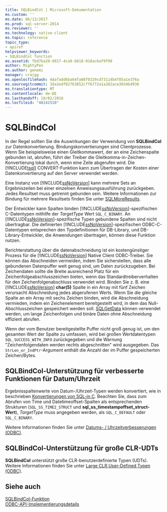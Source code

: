 ```yaml
---
title: SQLBindCol | Microsoft-Dokumentation
ms.custom: ''
ms.date: 06/13/2017
ms.prod: sql-server-2014
ms.reviewer: ''
ms.technology: native-client
ms.topic: reference
topic_type:
- apiref
helpviewer_keywords:
- SQLBindCol function
ms.assetid: fbd7ba20-d917-4ca9-b018-018ac6af9f98
author: MightyPen
ms.author: genemi
manager: craigg
ms.openlocfilehash: 4dafadd6ba64fa08f0329cd73114b4f85a1e376a
ms.sourcegitcommit: 3da2edf82763852cff6772a1a282ace3034b4936
ms.translationtype: MT
ms.contentlocale: de-DE
ms.lasthandoff: 10/02/2018
ms.locfileid: "48141510"
---
```

# <a name="sqlbindcol"></a>SQLBindCol
  In der Regel sollten Sie die Auswirkungen der Verwendung von **SQLBindCol** zur Datenkonvertierung. Bindungskonvertierungen sind Clientprozesse. Wenn Sie beispielsweise einen Gleitkommawert, der an eine Zeichenspalte gebunden ist, abrufen, führt der Treiber die Gleitkomma-in-Zeichen-Konvertierung lokal durch, wenn eine Zeile abgerufen wird. Die [!INCLUDE[tsql](../../includes/tsql-md.md)] CONVERT-Funktion kann zum Übertragen der Kosten einer Datenkonvertierung auf den Server verwendet werden.  
  
 Eine Instanz von [!INCLUDE[ssNoVersion](../../includes/ssnoversion-md.md)] kann mehrere Sets an Ergebniszeilen bei einer einzelnen Anweisungsausführung zurückgeben. Jedes Resultset muss getrennt gebunden sein. Weitere Informationen zur Bindung für mehrere Resultsets finden Sie unter [SQLMoreResults](sqlmoreresults.md).  
  
 Der Entwickler kann Spalten binden [!INCLUDE[ssNoVersion](../../includes/ssnoversion-md.md)]-spezifischen C-Datentypen mithilfe der *TargetType* Wert `SQL_C_BINARY`. An [!INCLUDE[ssNoVersion](../../includes/ssnoversion-md.md)]-spezifische Typen gebundene Spalten sind nicht übertragbar. Die definierten [!INCLUDE[ssNoVersion](../../includes/ssnoversion-md.md)]-spezifischen ODBC-C-Datentypen entsprechen den Typdefinitionen für DB-Library, und DB-Library-Entwickler, die Anwendungen übertragen, können diese Funktion nutzen.  
  
 Berichterstattung über die datenabschneidung ist ein kostengünstiger Prozess für die [!INCLUDE[ssNoVersion](../../includes/ssnoversion-md.md)] Native Client ODBC-Treiber. Sie können das Abschneiden vermeiden, indem Sie sicherstellen, dass alle gebundenen Datenpuffer weit genug sind, um Daten zurückzugeben. Bei Zeichendaten sollte die Breite ausreichend Platz für ein Zeichenfolgeabschlusszeichen bieten, wenn das Standardtreiberverhalten für den Zeichenfolgenabschluss verwendet wird. Binden Sie z. B. eine [!INCLUDE[ssNoVersion](../../includes/ssnoversion-md.md)] **char(5)** Spalte in ein Array mit fünf Zeichen verursacht Abschneidung jedes abgerufenen Werts. Wenn Sie die gleiche Spalte an ein Array mit sechs Zeichen binden, wird die Abschneidung vermieden, indem ein Zeichenelement bereitgestellt wird, in dem das Null-Abschlusszeichen gespeichert werden soll. [SQLGetData](sqlgetdata.md) können verwendet werden, um lange Zeichenfolgen und binäre Daten ohne Abschneidung effizient abrufen.  
  
 Wenn der vom Benutzer bereitgestellte Puffer nicht groß genug ist, um den gesamten Wert der Spalte zu umfassen, wird bei großen Wertdatentypen `SQL_SUCCESS_WITH_INFO` zurückgegeben und die Warnung "Zeichenfolgendaten werden rechts abgeschnitten" wird ausgegeben. Das `StrLen_or_IndPtr`-Argument enthält die Anzahl der im Puffer gespeicherten Zeichen/Bytes.  
  
## <a name="sqlbindcol-support-for-enhanced-date-and-time-features"></a>SQLBindCol-Unterstützung für verbesserte Funktionen für Datum/Uhrzeit  
 Ergebnisspaltenwerte von Datum-/Uhrzeit-Typen werden konvertiert, wie in beschrieben [Konvertierungen von SQL-in C](../native-client-odbc-date-time/datetime-data-type-conversions-from-sql-to-c.md). Beachten Sie, dass zum Abrufen von Time und Datetimeoffset-Spalten als entsprechenden Strukturen (`SQL_SS_TIME2_STRUCT` und **sql_ss_timestampoffset_struct-Wert**), *TargetType* muss angegeben werden, als `SQL_C_DEFAULT` oder `SQL_C_BINARY`.  
  
 Weitere Informationen finden Sie unter [Datums- / Uhrzeitverbesserungen &#40;ODBC&#41;](../native-client-odbc-date-time/date-and-time-improvements-odbc.md).  
  
## <a name="sqlbindcol-support-for-large-clr-udts"></a>SQLBindCol-Unterstützung für große CLR-UDTs  
 **SQLBindCol** unterstützt große CLR-benutzerdefinierte Typen (UDTs). Weitere Informationen finden Sie unter [Large CLR User-Defined Typen &#40;ODBC&#41;](../native-client/odbc/large-clr-user-defined-types-odbc.md).  
  
## <a name="see-also"></a>Siehe auch  
 [SQLBindCol-Funktion](http://go.microsoft.com/fwlink/?LinkId=59327)   
 [ODBC-API-Implementierungsdetails](odbc-api-implementation-details.md)  
  
  
